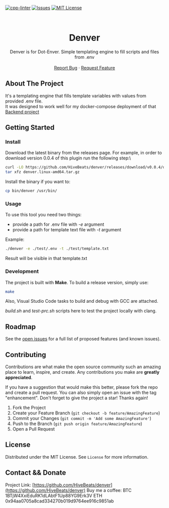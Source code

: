 <!-- PROJECT SHIELDS -->
[![cpp-linter](https://github.com/shenxianpeng/cpp-linter-action/actions/workflows/cpp-linter.yml/badge.svg)](https://github.com/HiveBeats/denvlate/blob/main/.github/workflows/cpp-linter.yaml)
[![Issues][issues-shield]][issues-url]
[![MIT License][license-shield]][license-url]

<!-- PROJECT LOGO -->
<br />
<div align="center">

<h1 align="center">Denver</h3>

  <p align="center">
    Denver is for Dot-Enver. Simple templating engine to fill scripts and files from .env
    <br />
    <br />
    <a href="https://github.com/HiveBeats/denver/issues">Report Bug</a>
    ·
    <a href="https://github.com/HiveBeats/denver/issues">Request Feature</a>
  </p>
</div>

<!-- ABOUT THE PROJECT -->
## About The Project

It's a templating engine that fills template variables with values from provided .env file. 
<br/>
It was designed to work well for my docker-compose deployment of that <a href="https://github.com/HiveBeats/ServiceQueueBackendEF">Backend project</a>


<!-- GETTING STARTED -->
## Getting Started

### Install
Download the latest binary from the releases page. For example, in order to download version 0.0.4 of this plugin run the following step:\
```sh
curl -LO https://github.com/HiveBeats/denver/releases/download/v0.0.4/denver.linux-amd64.tar.gz
tar xfz denver.linux-amd64.tar.gz
```

Install the binary if you want to:
```sh
cp bin/denver /usr/bin/
```
### Usage
To use this tool you need two things:
 - provide a path for .env file with *-e* argument
 - provide a path for template text file with *-t* argument

Example:
```sh
./denver -e ./test/.env -t ./test/template.txt
```
Result will be visible in that template.txt

### Development

The project is built with **Make**. To build a release version, simply use:
```sh
make
```

Also, Visual Studio Code tasks to build and debug with GCC are attached. 

*build.sh* and *test-prc.sh* scripts here to test the project locally with clang.  



<!-- ROADMAP -->
## Roadmap

See the [open issues](https://github.com/HiveBeats/denver/issues) for a full list of proposed features (and known issues).



<!-- CONTRIBUTING -->
## Contributing

Contributions are what make the open source community such an amazing place to learn, inspire, and create. Any contributions you make are **greatly appreciated**.

If you have a suggestion that would make this better, please fork the repo and create a pull request. You can also simply open an issue with the tag "enhancement".
Don't forget to give the project a star! Thanks again!

1. Fork the Project
2. Create your Feature Branch (`git checkout -b feature/AmazingFeature`)
3. Commit your Changes (`git commit -m 'Add some AmazingFeature'`)
4. Push to the Branch (`git push origin feature/AmazingFeature`)
5. Open a Pull Request



<!-- LICENSE -->
## License

Distributed under the MIT License. See `License` for more information.



<!-- CONTACT -->
## Contact && Donate

Project Link: [https://github.com/HiveBeats/denver](https://github.com/HiveBeats/denver)
Buy me a coffee:
BTC 1BTjW4XxiEduRK1dLAbtF1Up88YG9Erk3V
ETH 0x94aa0705a8cad334270b019d9764ee916c9851ab



<!-- MARKDOWN LINKS & IMAGES -->
<!-- https://www.markdownguide.org/basic-syntax/#reference-style-links -->
[contributors-shield]: https://img.shields.io/github/contributors/HiveBeats/denver.svg
[contributors-url]: https://github.com/HiveBeats/denver/graphs/contributors
[forks-shield]: https://img.shields.io/github/forks/HiveBeats/denver.svg
[forks-url]: https://github.com/HiveBeats/denver/network/members
[stars-shield]: https://img.shields.io/github/stars/HiveBeats/denver.svg
[stars-url]: https://github.com/HiveBeats/denver/stargazers
[issues-shield]: https://img.shields.io/github/issues/HiveBeats/denver.svg
[issues-url]: https://github.com/HiveBeats/denver/issues
[license-shield]: https://img.shields.io/github/license/HiveBeats/denver.svg
[license-url]: https://github.com/HiveBeats/denver/blob/master/LICENSE.txt
[linkedin-shield]: https://img.shields.io/badge/-LinkedIn-black.svg?style=for-the-badge&logo=linkedin&colorB=555
[linkedin-url]: https://linkedin.com/in/linkedin_username
[product-screenshot]: images/screenshot.png
